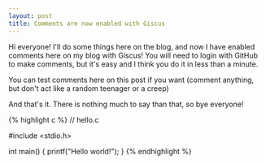 ```yaml
---
layout: post
title: Comments are now enabled with Giscus
---
```

Hi everyone! I'll do some things here on the blog, and now I have enabled comments here on my blog with Giscus! You will need to login with GitHub to make comments, but it's easy and I think you do it in less than a minute.

You can test comments here on this post if you want (comment anything, but don't act like a random teenager or a creep)

And that's it. There is nothing much to say than that, so bye everyone!

{% highlight c %}
// hello.c

#include <stdio.h>

int main() {
  printf("Hello world!");
}
{% endhighlight %}